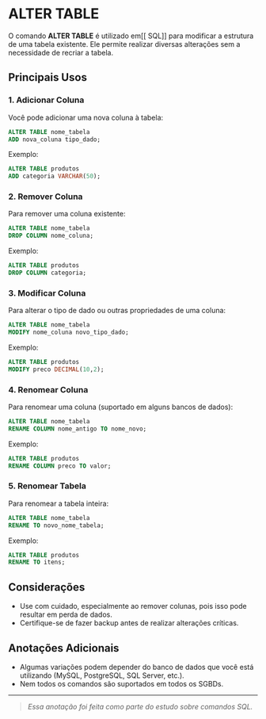 
# ALTER TABLE

O comando **ALTER TABLE** é utilizado em[[ SQL]] para modificar a estrutura de uma tabela existente. Ele permite realizar diversas alterações sem a necessidade de recriar a tabela.

## **Principais Usos**

### 1. Adicionar Coluna
Você pode adicionar uma nova coluna à tabela:
```sql
ALTER TABLE nome_tabela
ADD nova_coluna tipo_dado;
```
Exemplo:
```sql
ALTER TABLE produtos
ADD categoria VARCHAR(50);
```

### 2. Remover Coluna
Para remover uma coluna existente:
```sql
ALTER TABLE nome_tabela
DROP COLUMN nome_coluna;
```
Exemplo:
```sql
ALTER TABLE produtos
DROP COLUMN categoria;
```

### 3. Modificar Coluna
Para alterar o tipo de dado ou outras propriedades de uma coluna:
```sql
ALTER TABLE nome_tabela
MODIFY nome_coluna novo_tipo_dado;
```
Exemplo:
```sql
ALTER TABLE produtos
MODIFY preco DECIMAL(10,2);
```

### 4. Renomear Coluna
Para renomear uma coluna (suportado em alguns bancos de dados):
```sql
ALTER TABLE nome_tabela
RENAME COLUMN nome_antigo TO nome_novo;
```
Exemplo:
```sql
ALTER TABLE produtos
RENAME COLUMN preco TO valor;
```

### 5. Renomear Tabela
Para renomear a tabela inteira:
```sql
ALTER TABLE nome_tabela
RENAME TO novo_nome_tabela;
```
Exemplo:
```sql
ALTER TABLE produtos
RENAME TO itens;
```

## **Considerações**
- Use com cuidado, especialmente ao remover colunas, pois isso pode resultar em perda de dados.
- Certifique-se de fazer backup antes de realizar alterações críticas.

## **Anotações Adicionais**
- Algumas variações podem depender do banco de dados que você está utilizando (MySQL, PostgreSQL, SQL Server, etc.).
- Nem todos os comandos são suportados em todos os SGBDs.

---
> _Essa anotação foi feita como parte do estudo sobre comandos SQL._
